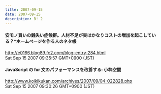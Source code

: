 ```yaml
---
title: 2007-09-15
date: 2007-09-15
description: B! 2
---
```


#### 安モノ買いの銭失い症候群。人材不足が実はかなりコストの増加を起こしている？*ホームページを作る人のネタ帳
http://e0166.blog89.fc2.com/blog-entry-284.html<br>
Sat Sep 15 2007 09:35:57 GMT+0900 (JST)<br>


#### JavaScript の for 文のパフォーマンスを改善する: 小粋空間
http://www.koikikukan.com/archives/2007/09/04-022828.php<br>
Sat Sep 15 2007 09:30:26 GMT+0900 (JST)<br>


